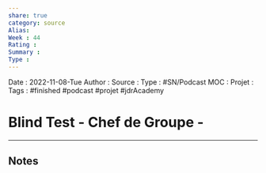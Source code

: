 ```yaml
---
share: true 
category: source
Alias:
Week : 44
Rating :
Summary : 
Type : 
---
```

Date : 2022-11-08-Tue
Author :
Source : 
Type : #SN/Podcast 
MOC :
Projet : 
Tags : #finished #podcast #projet #jdrAcademy 

# Blind Test - Chef de Groupe -


***

## Notes
